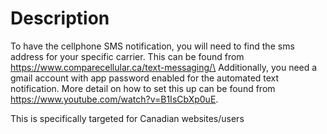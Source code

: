 # Description
To have the cellphone SMS notification, you will need to find the sms address for your specific carrier. This can be found from https://www.comparecellular.ca/text-messaging/\
Additionally, you need a gmail account with app password enabled for the automated text notification. More detail on how to set this up can be found from https://www.youtube.com/watch?v=B1IsCbXp0uE.

This is specifically targeted for Canadian websites/users
